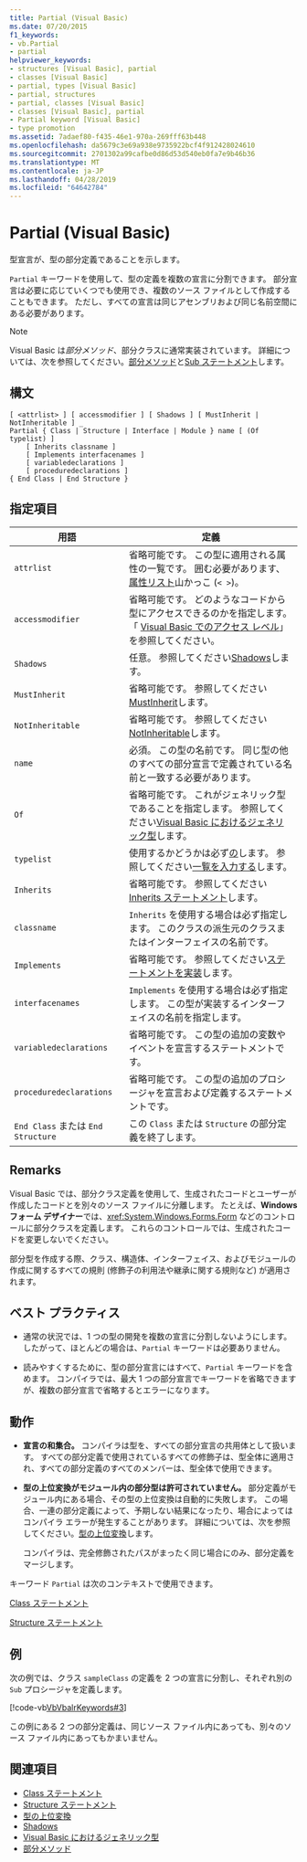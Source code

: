 ```yaml
---
title: Partial (Visual Basic)
ms.date: 07/20/2015
f1_keywords:
- vb.Partial
- partial
helpviewer_keywords:
- structures [Visual Basic], partial
- classes [Visual Basic]
- partial, types [Visual Basic]
- partial, structures
- partial, classes [Visual Basic]
- classes [Visual Basic], partial
- Partial keyword [Visual Basic]
- type promotion
ms.assetid: 7adaef80-f435-46e1-970a-269fff63b448
ms.openlocfilehash: da5679c3e69a938e9735922bcf4f912428024610
ms.sourcegitcommit: 2701302a99cafbe0d86d53d540eb0fa7e9b46b36
ms.translationtype: MT
ms.contentlocale: ja-JP
ms.lasthandoff: 04/28/2019
ms.locfileid: "64642784"
---
```

# <a name="partial-visual-basic"></a>Partial (Visual Basic)
型宣言が、型の部分定義であることを示します。  
  
 `Partial` キーワードを使用して、型の定義を複数の宣言に分割できます。 部分宣言は必要に応じていくつでも使用でき、複数のソース ファイルとして作成することもできます。 ただし、すべての宣言は同じアセンブリおよび同じ名前空間にある必要があります。  
  
> [!NOTE]
>  Visual Basic は*部分メソッド*、部分クラスに通常実装されています。 詳細については、次を参照してください。[部分メソッド](../../../visual-basic/programming-guide/language-features/procedures/partial-methods.md)と[Sub ステートメント](../../../visual-basic/language-reference/statements/sub-statement.md)します。  
  
## <a name="syntax"></a>構文  
  
```  
[ <attrlist> ] [ accessmodifier ] [ Shadows ] [ MustInherit | NotInheritable ] _  
Partial { Class | Structure | Interface | Module } name [ (Of typelist) ]  
    [ Inherits classname ]  
    [ Implements interfacenames ]  
    [ variabledeclarations ]  
    [ proceduredeclarations ]  
{ End Class | End Structure }  
```  
  
## <a name="parts"></a>指定項目  
  
|用語|定義|  
|---|---|  
|`attrlist`|省略可能です。 この型に適用される属性の一覧です。 囲む必要があります、[属性リスト](../../../visual-basic/language-reference/statements/attribute-list.md)山かっこ (`< >`)。|  
|`accessmodifier`|省略可能です。 どのようなコードから型にアクセスできるのかを指定します。 「 [Visual Basic でのアクセス レベル](../../../visual-basic/programming-guide/language-features/declared-elements/access-levels.md)」を参照してください。|  
|`Shadows`|任意。 参照してください[Shadows](../../../visual-basic/language-reference/modifiers/shadows.md)します。|  
|`MustInherit`|省略可能です。 参照してください[MustInherit](../../../visual-basic/language-reference/modifiers/mustinherit.md)します。|  
|`NotInheritable`|省略可能です。 参照してください[NotInheritable](../../../visual-basic/language-reference/modifiers/notinheritable.md)します。|  
|`name`|必須。 この型の名前です。 同じ型の他のすべての部分宣言で定義されている名前と一致する必要があります。|  
|`Of`|省略可能です。 これがジェネリック型であることを指定します。 参照してください[Visual Basic におけるジェネリック型](../../../visual-basic/programming-guide/language-features/data-types/generic-types.md)します。|  
|`typelist`|使用するかどうかは必ず[の](../../../visual-basic/language-reference/statements/of-clause.md)します。 参照してください[一覧を入力する](../../../visual-basic/language-reference/statements/type-list.md)します。|  
|`Inherits`|省略可能です。 参照してください[Inherits ステートメント](../../../visual-basic/language-reference/statements/inherits-statement.md)します。|  
|`classname`|`Inherits` を使用する場合は必ず指定します。 このクラスの派生元のクラスまたはインターフェイスの名前です。|  
|`Implements`|省略可能です。 参照してください[ステートメントを実装](../../../visual-basic/language-reference/statements/implements-statement.md)します。|  
|`interfacenames`|`Implements` を使用する場合は必ず指定します。 この型が実装するインターフェイスの名前を指定します。|  
|`variabledeclarations`|省略可能です。 この型の追加の変数やイベントを宣言するステートメントです。|  
|`proceduredeclarations`|省略可能です。 この型の追加のプロシージャを宣言および定義するステートメントです。|  
|`End Class` または `End Structure`|この `Class` または `Structure` の部分定義を終了します。|  
  
## <a name="remarks"></a>Remarks  
 Visual Basic では、部分クラス定義を使用して、生成されたコードとユーザーが作成したコードとを別々のソース ファイルに分離します。 たとえば、**Windows フォーム デザイナー**では、<xref:System.Windows.Forms.Form> などのコントロールに部分クラスを定義します。 これらのコントロールでは、生成されたコードを変更しないでください。  
  
 部分型を作成する際、クラス、構造体、インターフェイス、およびモジュールの作成に関するすべての規則 (修飾子の利用法や継承に関する規則など) が適用されます。  
  
## <a name="best-practices"></a>ベスト プラクティス  
  
- 通常の状況では、1 つの型の開発を複数の宣言に分割しないようにします。 したがって、ほとんどの場合は、`Partial` キーワードは必要ありません。  
  
- 読みやすくするために、型の部分宣言にはすべて、`Partial` キーワードを含めます。 コンパイラでは、最大 1 つの部分宣言でキーワードを省略できますが、複数の部分宣言で省略するとエラーになります。  
  
## <a name="behavior"></a>動作  
  
- **宣言の和集合。** コンパイラは型を、すべての部分宣言の共用体として扱います。 すべての部分定義で使用されているすべての修飾子は、型全体に適用され、すべての部分定義のすべてのメンバーは、型全体で使用できます。  
  
- **型の上位変換がモジュール内の部分型は許可されていません。** 部分定義がモジュール内にある場合、その型の上位変換は自動的に失敗します。 この場合、一連の部分定義によって、予期しない結果になったり、場合によってはコンパイラ エラーが発生することがあります。 詳細については、次を参照してください。[型の上位変換](../../../visual-basic/programming-guide/language-features/declared-elements/type-promotion.md)します。  
  
     コンパイラは、完全修飾されたパスがまったく同じ場合にのみ、部分定義をマージします。  
  
 キーワード `Partial` は次のコンテキストで使用できます。  
  
 [Class ステートメント](../../../visual-basic/language-reference/statements/class-statement.md)  
  
 [Structure ステートメント](../../../visual-basic/language-reference/statements/structure-statement.md)  
  
## <a name="example"></a>例  
 次の例では、クラス `sampleClass` の定義を 2 つの宣言に分割し、それぞれ別の `Sub` プロシージャを定義します。  
  
 [!code-vb[VbVbalrKeywords#3](~/samples/snippets/visualbasic/VS_Snippets_VBCSharp/VbVbalrKeywords/VB/Class1.vb#3)]  
  
 この例にある 2 つの部分定義は、同じソース ファイル内にあっても、別々のソース ファイル内にあってもかまいません。  
  
## <a name="see-also"></a>関連項目

- [Class ステートメント](../../../visual-basic/language-reference/statements/class-statement.md)
- [Structure ステートメント](../../../visual-basic/language-reference/statements/structure-statement.md)
- [型の上位変換](../../../visual-basic/programming-guide/language-features/declared-elements/type-promotion.md)
- [Shadows](../../../visual-basic/language-reference/modifiers/shadows.md)
- [Visual Basic におけるジェネリック型](../../../visual-basic/programming-guide/language-features/data-types/generic-types.md)
- [部分メソッド](../../../visual-basic/programming-guide/language-features/procedures/partial-methods.md)
